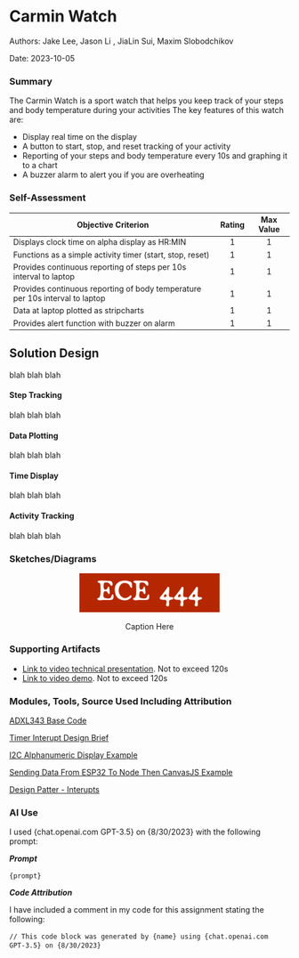# Carmin Watch

Authors: Jake Lee, Jason Li , JiaLin Sui, Maxim Slobodchikov

Date: 2023-10-05

### Summary
The Carmin Watch is a sport watch that helps you keep track of your steps and body temperature during your activities
The key features of this watch are:
- Display real time on the display
- A button to start, stop, and reset tracking of your activity
- Reporting of your steps and body temperature every 10s and graphing it to a chart
- A buzzer alarm to alert you if you are overheating


### Self-Assessment 

| Objective Criterion | Rating | Max Value  | 
|---------------------------------------------|:-----------:|:---------:|
| Displays clock time on alpha display as HR:MIN | 1 |  1     | 
| Functions as a simple activity timer (start, stop, reset) | 1 |  1     | 
| Provides continuous reporting of steps per 10s interval to laptop | 1 |  1     | 
| Provides continuous reporting of body temperature per 10s interval to laptop | 1 |  1     | 
| Data at laptop plotted as stripcharts | 1 |  1     | 
| Provides alert function with buzzer on alarm | 1 |  1     | 


## Solution Design
blah blah blah

#### Step Tracking
blah blah blah

#### Data Plotting
blah blah blah

#### Time Display
blah blah blah

#### Activity Tracking
blah blah blah



### Sketches/Diagrams
<p align="center">
<img src="./images/ece444.png" width="50%">
</p>
<p align="center">
Caption Here
</p>



### Supporting Artifacts
- [Link to video technical presentation](). Not to exceed 120s
- [Link to video demo](). Not to exceed 120s


### Modules, Tools, Source Used Including Attribution
[ADXL343 Base Code](https://github.com/BU-EC444/04-Code-Examples/tree/main/i2c-accel)

[Timer Interupt Design Brief](https://github.com/BU-EC444/04-Code-Examples/tree/main/i2c-accel)

[I2C Alphanumeric Display Example](https://github.com/BU-EC444/04-Code-Examples/tree/main/i2c-display)

[Sending Data From ESP32 To Node Then CanvasJS Example](https://github.com/BU-EC444/04-Code-Examples/tree/main/serial-canvas)

[Design Patter - Interupts](https://github.com/BU-EC444/01-EBook/blob/main/docs/briefs/design-patterns/dp-interrupts.md)

### AI Use

I used {chat.openai.com GPT-3.5} on {8/30/2023} with the following prompt:

***Prompt***

```
{prompt}

```

***Code Attribution***

I have included a comment in my code for this assignment stating the following:

```
// This code block was generated by {name} using {chat.openai.com
GPT-3.5} on {8/30/2023}

```

